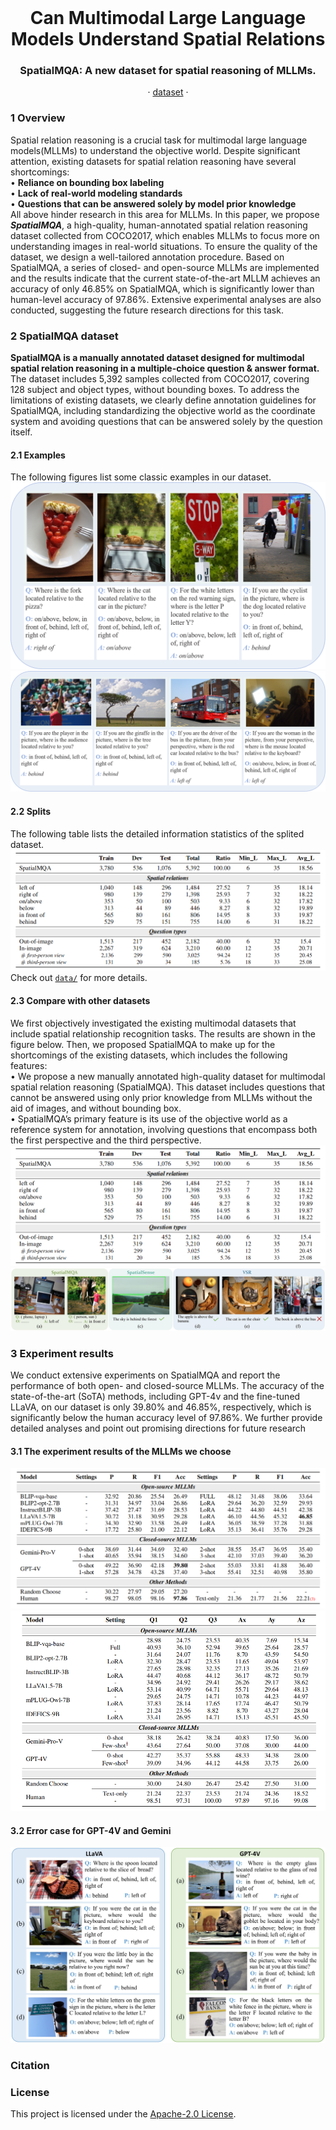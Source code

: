 <br />
<p align="center">
  <h1 align="center">Can Multimodal Large Language Models Understand Spatial Relations</h1>
  <h3 align="center">SpatialMQA: A new dataset for spatial reasoning of MLLMs.</h3>
  
  <p align="center">  
<!--     <a href="https://arxiv.org/abs/2205.00363">arxiv</a> -->
    ·
    <a href="https://github.com/ziyan-xiaoyu/SpatialMQA/blob/master/Dataset">dataset</a>
    ·
<!--     <a href="https://paperswithcode.com/sota/visual-reasoning-on-vsr">benchmark</a> -->
    
  </p>
</p>


### 1 Overview

Spatial relation reasoning is a crucial task for multimodal large language models(MLLMs) to understand the objective world. Despite significant attention, existing datasets for spatial relation reasoning have several shortcomings: 
<br>• **Reliance on bounding box labeling**
<br>• **Lack of real-world modeling standards**
<br>• **Questions that can be answered solely by model prior knowledge**
<br>All above hinder research in this area for MLLMs. In this paper, we propose **_SpatialMQA_**, a high-quality, human-annotated spatial relation reasoning dataset collected from COCO2017, which enables MLLMs to focus more on understanding images in real-world situations. To ensure the quality of the dataset, we design a well-tailored annotation procedure. Based on SpatialMQA, a series of closed- and open-source MLLMs are implemented and the results indicate that the current state-of-the-art MLLM achieves an accuracy of only 46.85% on SpatialMQA, which is significantly lower than human-level accuracy of 97.86%. Extensive experimental analyses are also conducted, suggesting the future research directions for this task.

### 2 SpatialMQA dataset
**SpatialMQA is a manually annotated dataset designed for multimodal spatial relation reasoning in a multiple-choice question & answer format.** The dataset includes 5,392 samples collected from COCO2017, covering 128 subject and object types, without bounding boxes. To address the limitations of existing datasets, we clearly define annotation guidelines for SpatialMQA, including standardizing the objective world as the coordinate system and avoiding questions that can be answered solely by the question itself. 

#### 2.1 Examples
The following figures list some classic examples in our dataset.<br>
![](Examples/examples_1-4.png)
![](Examples/examples_4-8.png)


#### 2.2 Splits
The following table lists the detailed information statistics of the splited dataset.<br>
![](Dataset/splits.png)
Check out [`data/`](https://github.com/ziyan-xiaoyu/SpatialMQA/blob/Dataset) for more details.


#### 2.3 Compare with other datasets
We first objectively investigated the existing multimodal datasets that include spatial relationship recognition tasks. The results are shown in the figure below. Then, we proposed SpatialMQA to make up for the shortcomings of the existing datasets, which includes the following features:
<br>• We propose a new manually annotated high-quality dataset for multimodal spatial relation reasoning (SpatialMQA). This dataset includes questions that cannot be answered using only prior knowledge from MLLMs without the aid of images, and without bounding box.
<br>• SpatialMQA’s primary feature is its use of the objective world as a reference system for annotation, involving questions that encompass both the first perspective and the third perspective. 
<br>
![](Comparison/splits.png)
<br>
![](Comparison/compare.jpg)


### 3 Experiment results
We conduct extensive experiments on SpatialMQA and report the performance of both open- and closed-source MLLMs. The accuracy of the state-of-the-art (SoTA) methods, including GPT-4v and the fine-tuned LLaVA, on our dataset is only 39.80% and 46.85%, respectively, which is significantly below the human accuracy level of 97.86%. We further provide detailed analyses and point out promising directions for future research
#### 3.1 The experiment results of the MLLMs we choose
![](Results/main.png)
<br>
![](Results/analysis.png)

#### 3.2 Error case for GPT-4V and Gemini
![](Results/error_case.jpg)


### Citation


### License
This project is licensed under the [Apache-2.0 License](https://github.com/ziyan-xiaoyu/SpatialMQA/blob/master/LICENSE).

